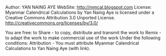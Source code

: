 Author: YAN NAING AYE 
WebSite: http://mmcal.blogspot.com
License: Myanmar Calendrical Calculations by Yan Naing Aye is licensed
         under a Creative Commons Attribution 3.0 Unported License.
         http://creativecommons.org/licenses/by/3.0/

  You are free:
    to Share - to copy, distribute and transmit the work
    to Remix - to adapt the work
    to make commercial use of the work
  Under the following conditions:
    Attribution - You must attribute Myanmar Calendrical Calculations
    to Yan Naing Aye (with link).
